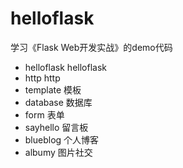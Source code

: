 # helloflask

学习《Flask Web开发实战》的demo代码

- helloflask  helloflask
- http        http
- template    模板
- database    数据库
- form        表单
- sayhello    留言板
- blueblog    个人博客
- albumy      图片社交
